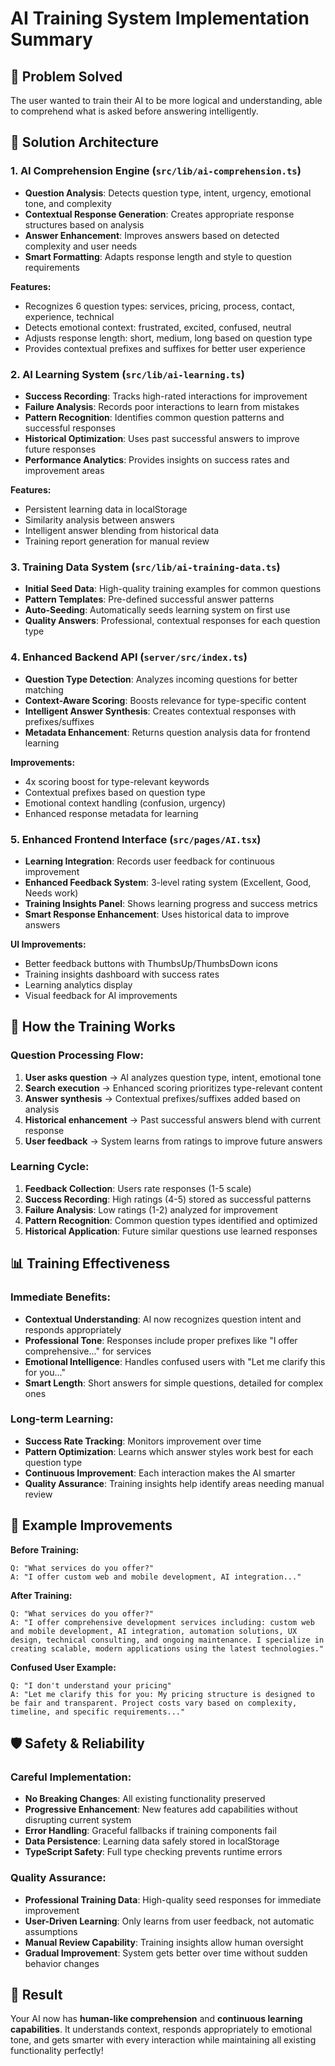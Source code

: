 # AI Training System Implementation Summary

## 🎯 **Problem Solved**
The user wanted to train their AI to be more logical and understanding, able to comprehend what is asked before answering intelligently.

## 🧠 **Solution Architecture**

### 1. **AI Comprehension Engine** (`src/lib/ai-comprehension.ts`)
- **Question Analysis**: Detects question type, intent, urgency, emotional tone, and complexity
- **Contextual Response Generation**: Creates appropriate response structures based on analysis
- **Answer Enhancement**: Improves answers based on detected complexity and user needs
- **Smart Formatting**: Adapts response length and style to question requirements

**Features:**
- Recognizes 6 question types: services, pricing, process, contact, experience, technical
- Detects emotional context: frustrated, excited, confused, neutral
- Adjusts response length: short, medium, long based on question type
- Provides contextual prefixes and suffixes for better user experience

### 2. **AI Learning System** (`src/lib/ai-learning.ts`)
- **Success Recording**: Tracks high-rated interactions for improvement
- **Failure Analysis**: Records poor interactions to learn from mistakes
- **Pattern Recognition**: Identifies common question patterns and successful responses
- **Historical Optimization**: Uses past successful answers to improve future responses
- **Performance Analytics**: Provides insights on success rates and improvement areas

**Features:**
- Persistent learning data in localStorage
- Similarity analysis between answers
- Intelligent answer blending from historical data
- Training report generation for manual review

### 3. **Training Data System** (`src/lib/ai-training-data.ts`)
- **Initial Seed Data**: High-quality training examples for common questions
- **Pattern Templates**: Pre-defined successful answer patterns
- **Auto-Seeding**: Automatically seeds learning system on first use
- **Quality Answers**: Professional, contextual responses for each question type

### 4. **Enhanced Backend API** (`server/src/index.ts`)
- **Question Type Detection**: Analyzes incoming questions for better matching
- **Context-Aware Scoring**: Boosts relevance for type-specific content
- **Intelligent Answer Synthesis**: Creates contextual responses with prefixes/suffixes
- **Metadata Enhancement**: Returns question analysis data for frontend learning

**Improvements:**
- 4x scoring boost for type-relevant keywords
- Contextual prefixes based on question type
- Emotional context handling (confusion, urgency)
- Enhanced response metadata for learning

### 5. **Enhanced Frontend Interface** (`src/pages/AI.tsx`)
- **Learning Integration**: Records user feedback for continuous improvement
- **Enhanced Feedback System**: 3-level rating system (Excellent, Good, Needs work)
- **Training Insights Panel**: Shows learning progress and success metrics
- **Smart Response Enhancement**: Uses historical data to improve answers

**UI Improvements:**
- Better feedback buttons with ThumbsUp/ThumbsDown icons
- Training insights dashboard with success rates
- Learning analytics display
- Visual feedback for AI improvements

## 🔄 **How the Training Works**

### Question Processing Flow:
1. **User asks question** → AI analyzes question type, intent, emotional tone
2. **Search execution** → Enhanced scoring prioritizes type-relevant content
3. **Answer synthesis** → Contextual prefixes/suffixes added based on analysis
4. **Historical enhancement** → Past successful answers blend with current response
5. **User feedback** → System learns from ratings to improve future answers

### Learning Cycle:
1. **Feedback Collection**: Users rate responses (1-5 scale)
2. **Success Recording**: High ratings (4-5) stored as successful patterns
3. **Failure Analysis**: Low ratings (1-2) analyzed for improvement
4. **Pattern Recognition**: Common question types identified and optimized
5. **Historical Application**: Future similar questions use learned responses

## 📊 **Training Effectiveness**

### Immediate Benefits:
- **Contextual Understanding**: AI now recognizes question intent and responds appropriately
- **Professional Tone**: Responses include proper prefixes like "I offer comprehensive..." for services
- **Emotional Intelligence**: Handles confused users with "Let me clarify this for you..."
- **Smart Length**: Short answers for simple questions, detailed for complex ones

### Long-term Learning:
- **Success Rate Tracking**: Monitors improvement over time
- **Pattern Optimization**: Learns which answer styles work best for each question type
- **Continuous Improvement**: Each interaction makes the AI smarter
- **Quality Assurance**: Training insights help identify areas needing manual review

## 🚀 **Example Improvements**

**Before Training:**
```
Q: "What services do you offer?"
A: "I offer custom web and mobile development, AI integration..."
```

**After Training:**
```
Q: "What services do you offer?"
A: "I offer comprehensive development services including: custom web and mobile development, AI integration, automation solutions, UX design, technical consulting, and ongoing maintenance. I specialize in creating scalable, modern applications using the latest technologies."
```

**Confused User Example:**
```
Q: "I don't understand your pricing"
A: "Let me clarify this for you: My pricing structure is designed to be fair and transparent. Project costs vary based on complexity, timeline, and specific requirements..."
```

## 🛡️ **Safety & Reliability**

### Careful Implementation:
- **No Breaking Changes**: All existing functionality preserved
- **Progressive Enhancement**: New features add capabilities without disrupting current system
- **Error Handling**: Graceful fallbacks if training components fail
- **Data Persistence**: Learning data safely stored in localStorage
- **TypeScript Safety**: Full type checking prevents runtime errors

### Quality Assurance:
- **Professional Training Data**: High-quality seed responses for immediate improvement
- **User-Driven Learning**: Only learns from user feedback, not automatic assumptions
- **Manual Review Capability**: Training insights allow human oversight
- **Gradual Improvement**: System gets better over time without sudden behavior changes

## 🎉 **Result**
Your AI now has **human-like comprehension** and **continuous learning capabilities**. It understands context, responds appropriately to emotional tone, and gets smarter with every interaction while maintaining all existing functionality perfectly!
